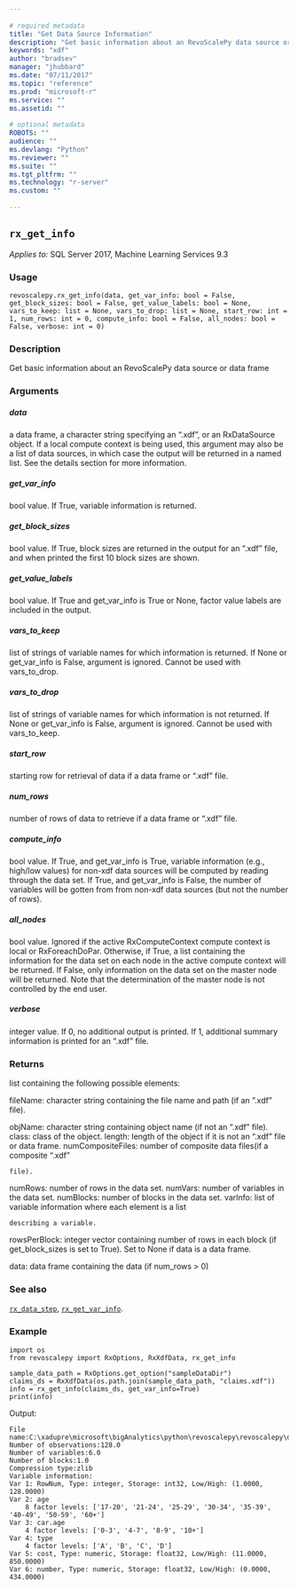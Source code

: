 ```yaml
--- 
 
# required metadata 
title: "Get Data Source Information" 
description: "Get basic information about an RevoScalePy data source or data frame" 
keywords: "xdf" 
author: "bradsev" 
manager: "jhubbard" 
ms.date: "07/11/2017" 
ms.topic: "reference" 
ms.prod: "microsoft-r" 
ms.service: "" 
ms.assetid: "" 
 
# optional metadata 
ROBOTS: "" 
audience: "" 
ms.devlang: "Python" 
ms.reviewer: "" 
ms.suite: "" 
ms.tgt_pltfrm: "" 
ms.technology: "r-server" 
ms.custom: "" 
 
---
```


## `rx_get_info`


*Applies to:* SQL Server 2017, Machine Learning Services 9.3


### Usage



```
revoscalepy.rx_get_info(data, get_var_info: bool = False, get_block_sizes: bool = False, get_value_labels: bool = None, vars_to_keep: list = None, vars_to_drop: list = None, start_row: int = 1, num_rows: int = 0, compute_info: bool = False, all_nodes: bool = False, verbose: int = 0)
```




### Description

Get basic information about an RevoScalePy data source or data frame


### Arguments


##### data

a data frame, a character string specifying an “.xdf”, or an
RxDataSource object. If a local compute context is being used, this
argument may also be a list of data sources, in which case the output will
be returned in a named list. See the details section for more information.


##### get_var_info

bool value. If True, variable information is
returned.


##### get_block_sizes

bool value. If True, block sizes are returned in
the output for an “.xdf” file, and when printed the first 10 block sizes
are shown.


##### get_value_labels

bool value. If True and get_var_info is True or
None, factor value labels are included in the output.


##### vars_to_keep

list of strings of variable names for which
information is returned. If None or get_var_info is False, argument is
ignored. Cannot be used with vars_to_drop.


##### vars_to_drop

list of strings of variable names for which
information is not returned. If None or get_var_info is False, argument is
ignored. Cannot be used with vars_to_keep.


##### start_row

starting row for retrieval of data if a data frame or
“.xdf” file.


##### num_rows

number of rows of data to retrieve if a data frame or
“.xdf” file.


##### compute_info

bool value. If True, and get_var_info is True,
variable information (e.g., high/low values) for non-xdf data sources will
be computed by reading through the data set. If True, and get_var_info is
False, the number of variables will be gotten from from non-xdf data
sources (but not the number of rows).


##### all_nodes

bool value. Ignored if the active RxComputeContext
compute context is local or RxForeachDoPar. Otherwise, if True, a list
containing the information for the data set on each node in the active
compute context will be returned. If False, only information on the data
set on the master node will be returned. Note that the determination of the
master node is not controlled by the end user.


##### verbose

integer value. If 0, no additional output is printed. If 1,
additional summary information is printed for an “.xdf” file.


### Returns

list containing the following possible elements:

fileName: character string containing the file name and path (if an
    ”.xdf” file).

objName: character string containing object name (if not an “.xdf” file).
class: class of the object.
length: length of the object if it is not an “.xdf” file or data frame.
numCompositeFiles: number of composite data files(if a composite “.xdf”

    file).

numRows: number of rows in the data set.
numVars: number of variables in the data set.
numBlocks: number of blocks in the data set.
varInfo: list of variable information where each element is a list

    describing a variable.

rowsPerBlock: integer vector containing number of rows in each block
    (if get_block_sizes is set to True). Set to None if data is a data frame.

data: data frame containing the data (if num_rows > 0)


### See also

[`rx_data_step`](rx_data_step.md),
[`rx_get_var_info`](rx_get_var_info.md).


### Example



```
import os
from revoscalepy import RxOptions, RxXdfData, rx_get_info

sample_data_path = RxOptions.get_option("sampleDataDir")
claims_ds = RxXdfData(os.path.join(sample_data_path, "claims.xdf"))
info = rx_get_info(claims_ds, get_var_info=True)
print(info)
```


Output:



```
File name:C:\xadupre\microsoft\bigAnalytics\python\revoscalepy\revoscalepy\data\sample_data\claims.xdf
Number of observations:128.0
Number of variables:6.0
Number of blocks:1.0
Compression type:zlib
Variable information: 
Var 1: RowNum, Type: integer, Storage: int32, Low/High: (1.0000, 128.0000)
Var 2: age
	8 factor levels: ['17-20', '21-24', '25-29', '30-34', '35-39', '40-49', '50-59', '60+']
Var 3: car.age
	4 factor levels: ['0-3', '4-7', '8-9', '10+']
Var 4: type
	4 factor levels: ['A', 'B', 'C', 'D']
Var 5: cost, Type: numeric, Storage: float32, Low/High: (11.0000, 850.0000)
Var 6: number, Type: numeric, Storage: float32, Low/High: (0.0000, 434.0000)
```

